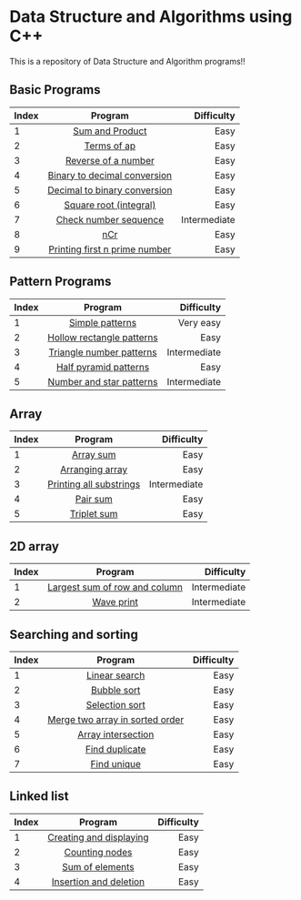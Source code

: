 [comment]: # (|| <a href =""> </a>||)
<h1>Data Structure and Algorithms using C++ </h1>
This is a repository of Data Structure and Algorithm programs!!
<h2>Basic Programs</h2>

|Index| Program|Difficulty|
|:-----|:------:|---------:|
|1| <a href ="https://github.com/anchalsinghrajput/Cpp/blob/main/coding%20ninjas/01%20sum%20and%20product.cpp">Sum and Product</a>|Easy|
|2| <a href ="https://github.com/anchalsinghrajput/Cpp/blob/main/coding%20ninjas/02%20terms%20of%20ap%20.cpp">Terms of ap</a>|Easy|
|3| <a href ="https://github.com/anchalsinghrajput/Cpp/blob/main/coding%20ninjas/03%20reverse%20of%20a%20number%20.cpp">Reverse of a number</a>|Easy|
|4| <a href ="https://github.com/anchalsinghrajput/Cpp/blob/main/coding%20ninjas/04%20binary%20to%20decimal%20conversion%20.cpp">Binary to decimal conversion</a>|Easy|
|5| <a href ="https://github.com/anchalsinghrajput/Cpp/blob/main/coding%20ninjas/05%20decimal%20to%20binary%20conversion%20.cpp">Decimal to binary conversion </a>|Easy|
|6| <a href ="https://github.com/anchalsinghrajput/Cpp/blob/main/coding%20ninjas/06%20Square%20root(integral)%20.cpp">Square root (integral)</a>|Easy|
|7| <a href ="https://github.com/anchalsinghrajput/Cpp/blob/main/coding%20ninjas/07%20check%20number%20sequence%20.cpp "> Check number sequence  </a>|Intermediate |
|8| <a href ="https://github.com/anchalsinghrajput/Cpp/blob/main/coding%20ninjas/08%20nCr%20.cpp"> nCr  </a>|Easy |
|9| <a href ="https://github.com/anchalsinghrajput/Cpp/blob/main/coding%20ninjas/09%20printing%20first%20n%20prime%20number.cpp">Printing first n prime number</a>|Easy |
<h2>Pattern Programs</h2>

|Index| Program|Difficulty|
|:-----|:------:|---------:|
|1| <a href ="https://github.com/anchalsinghrajput/Cpp/blob/main/patterns/simple%20pattern.cpp">Simple patterns</a>|Very easy|
|2| <a href ="https://github.com/anchalsinghrajput/Cpp/blob/main/patterns/2%20Hollow%20rectangle%20pattern.cpp">Hollow rectangle patterns</a>|Easy|
|3| <a href ="https://github.com/anchalsinghrajput/Cpp/blob/main/patterns/01%20triangle%20number%20pattern%20.cpp">Triangle number patterns</a>|Intermediate|
|4| <a href ="https://github.com/anchalsinghrajput/Cpp/blob/main/patterns/3%20half%20pyramid%20patterns.cpp">Half pyramid patterns </a>|Easy|
|5 | <a href ="https://github.com/anchalsinghrajput/Cpp/blob/main/patterns/02%20number%20and%20star%20.cpp ">Number and star patterns </a>|Intermediate |  
<h2>Array </h2>

|Index| Program|Difficulty|
|:-----|:------:|---------:|
|1| <a href ="https://github.com/anchalsinghrajput/Cpp/blob/main/coding%20ninjas/10%20Array%20sum%20.cpp"> Array sum  </a>|Easy |
|2| <a href ="https://github.com/anchalsinghrajput/Cpp/blob/main/coding%20ninjas/12%20Arranging%20array%20.cpp">Arranging array</a>|Easy |
|3| <a href ="https://github.com/anchalsinghrajput/Cpp/blob/main/coding%20ninjas/16%20%20printing%20all%20substrings.cpp"> Printing all substrings </a>|Intermediate|
|4| <a href ="https://github.com/anchalsinghrajput/Cpp/blob/main/coding%20ninjas/21%20pair%20sum%20count%20.cpp">Pair sum</a>|Easy |
|5| <a href ="https://github.com/anchalsinghrajput/Cpp/blob/main/coding%20ninjas/20%20triplet%20sum%20count.cpp">Triplet sum</a>|Easy|

<h2>2D array </h2>

|Index| Program|Difficulty|
|:-----|:------:|---------:|
|1| <a href ="https://github.com/anchalsinghrajput/Cpp/blob/main/coding%20ninjas/22%20%20Largest%20Row%20or%20Column%20.cpp">Largest sum of row and column </a>|Intermediate|
|2| <a href ="https://github.com/anchalsinghrajput/Cpp/blob/main/coding%20ninjas/23%20wave%20print%20.cpp"> Wave print</a>|Intermediate|

<h2>Searching and sorting </h2>

|Index| Program|Difficulty|
|:-----|:------:|---------:|
|1| <a href ="https://github.com/anchalsinghrajput/Cpp/blob/main/coding%20ninjas/11%20Linear%20search%20.cpp">Linear search </a>|Easy |
|2| <a href ="https://github.com/anchalsinghrajput/Cpp/blob/main/coding%20ninjas/15%20bubble%20sort%20.cpp">Bubble sort </a>|Easy |
|3| <a href ="https://github.com/anchalsinghrajput/Cpp/blob/main/coding%20ninjas/14%20Selection%20sort.cpp">Selection sort </a>|Easy|
|4| <a href ="https://github.com/anchalsinghrajput/Cpp/blob/main/coding%20ninjas/13%20merge%20two%20array%20.cpp">Merge two array in sorted order</a>|Easy|
|5| <a href ="https://github.com/anchalsinghrajput/Cpp/blob/main/coding%20ninjas/19%20array%20intersection%20.cpp">Array intersection</a>|Easy|
|6| <a href ="https://github.com/anchalsinghrajput/Cpp/blob/main/coding%20ninjas/18%20find%20duplicate%20.cpp"> Find duplicate</a>|Easy|
|7| <a href ="https://github.com/anchalsinghrajput/Cpp/blob/main/coding%20ninjas/17%20find%20unique%20.cpp">Find unique </a>|Easy|


<h2>Linked list </h2>

|Index| Program|Difficulty|
|:-----|:------:|---------:|
|1| <a href = "https://github.com/anchalsinghrajput/Cpp/blob/main/linked%20list/1%20creating%20and%20displaying.cpp">Creating and displaying </a>| Easy |
|2| <a href = "https://github.com/anchalsinghrajput/Cpp/blob/main/linked%20list/2%20counting%20nodes.cpp">Counting nodes </a>|Easy|
|3| <a href = "https://github.com/anchalsinghrajput/Cpp/blob/main/linked%20list/3%20sum%20of%20elements.cpp"> Sum of elements</a>|Easy|
|4| <a href = "https://github.com/anchalsinghrajput/Cpp/blob/main/linked%20list/03%20inserting%20and%20deleting.cpp"> Insertion and deletion</a>|Easy|


